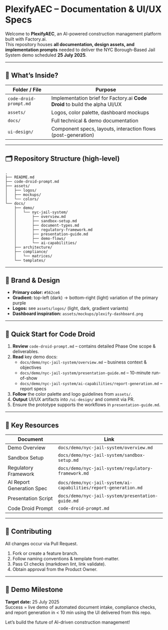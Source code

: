 # PlexifyAEC – Documentation & UI/UX Specs

Welcome to **PlexifyAEC**, an AI-powered construction management platform built with Factory.ai.  
This repository houses **all documentation, design assets, and implementation prompts** needed to deliver the NYC Borough-Based Jail System demo scheduled **25 July 2025**.

---

## 🌟 What’s Inside?

| Folder / File | Purpose |
|---------------|---------|
| `code-droid-prompt.md` | Implementation brief for Factory.ai **Code Droid** to build the alpha UI/UX |
| `assets/` | Logos, color palette, dashboard mockups |
| `docs/` | Full technical & demo documentation |
| `ui-design/` | Component specs, layouts, interaction flows (post-generation) |

---

## 🗂 Repository Structure (high-level)

```
.
├── README.md
├── code-droid-prompt.md
├── assets/
│   ├── logos/
│   ├── mockups/
│   └── colors/
└── docs/
    ├── demo/
    │   └── nyc-jail-system/
    │       ├── overview.md
    │       ├── sandbox-setup.md
    │       ├── document-types.md
    │       ├── regulatory-framework.md
    │       ├── presentation-guide.md
    │       ├── demo-flows/
    │       └── ai-capabilities/
    ├── architecture/
    ├── compliance/
    │   └── matrices/
    └── templates/
```

---

## 🎨 Brand & Design

* **Primary color:** `#562ce6`  
* **Gradient:** top-left (dark) → bottom-right (light) variation of the primary purple  
* **Logos:** see `assets/logos/` (light, dark, gradient variants)  
* **Dashboard inspiration:** `assets/mockups/plexify-dashboard.png`

---

## 🚀 Quick Start for Code Droid

1. **Review** `code-droid-prompt.md` – contains detailed Phase One scope & deliverables.  
2. **Read** key demo docs:  
   * `docs/demo/nyc-jail-system/overview.md` – business context & objectives  
   * `docs/demo/nyc-jail-system/presentation-guide.md` – 10-minute run-of-show  
   * `docs/demo/nyc-jail-system/ai-capabilities/report-generation.md` – report specs  
3. **Follow** the color palette and logo guidelines from `assets/`.  
4. **Output** UI/UX artifacts into `/ui-design/` and commit via PR.  
5. Ensure the prototype supports the workflows in `presentation-guide.md`.

---

## 🔗 Key Resources

| Document | Link |
|----------|------|
| Demo Overview | `docs/demo/nyc-jail-system/overview.md` |
| Sandbox Setup | `docs/demo/nyc-jail-system/sandbox-setup.md` |
| Regulatory Framework | `docs/demo/nyc-jail-system/regulatory-framework.md` |
| AI Report Generation Spec | `docs/demo/nyc-jail-system/ai-capabilities/report-generation.md` |
| Presentation Script | `docs/demo/nyc-jail-system/presentation-guide.md` |
| Code Droid Prompt | `code-droid-prompt.md` |

---

## 📜 Contributing

All changes occur via Pull Request.  
1. Fork or create a feature branch.  
2. Follow naming conventions & template front-matter.  
3. Pass CI checks (markdown lint, link validate).  
4. Obtain approval from the Product Owner.

---

## 📅 Demo Milestone

**Target date:** 25 July 2025  
Success = live demo of automated document intake, compliance checks, and report generation in < 10 min using the UI delivered from this repo.

Let’s build the future of AI-driven construction management!  
